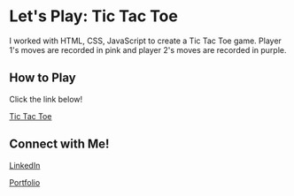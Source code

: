 <!-- Headings -->

# Let's Play: Tic Tac Toe

I worked with HTML, CSS, JavaScript to create a Tic Tac Toe game. Player 1's moves are recorded in pink and player 2's moves are recorded in purple.

## How to Play

Click the link below!

[Tic Tac Toe](https://chelseyreann.github.io/Tic-Tac-Toe/)

## Connect with Me!
[LinkedIn](https://www.linkedin.com/in/chelsey-alphonso-84067353/)

[Portfolio](https://chelseyreann.github.io/index.html)